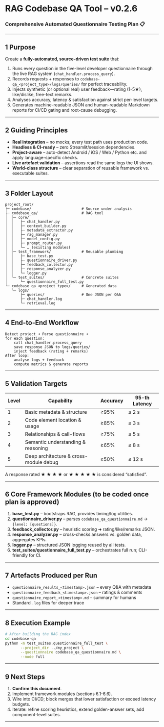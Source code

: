 # RAG Codebase QA Tool – v0.2.6  
### Comprehensive Automated Questionnaire Testing Plan 📋

***

## 1  Purpose  

Create a **fully-automated, source-driven test suite** that:

1. Runs every question in the five-level developer questionnaire through the live RAG system (`chat_handler.process_query`).  
2. Records requests + responses to `codebase-qa_<project_type>/logs/queries/` for perfect traceability.  
3. Injects synthetic (or optional real) user feedback—rating (1-5★), like/dislike, free-text remarks.  
4. Analyses accuracy, latency & satisfaction against strict per-level targets.  
5. Generates machine-readable JSON and human-readable Markdown reports for CI/CD gating and root-cause debugging.

***

## 2  Guiding Principles  

-  **Real integration** – no mocks; every test path uses production code.  
-  **Headless & CI-ready** – zero Streamlit/session dependencies.  
-  **Project-aware** – auto-detect Android / iOS / Web / Python etc. and apply language-specific checks.  
-  **Live artefact validation** – assertions read the same logs the UI shows.  
-  **World-class structure** – clear separation of reusable framework vs. executable suites.

***

## 3  Folder Layout  

```
project_root/
├─ codebase/                       # Source under analysis
├─ codebase_qa/                    # RAG tool
│  ├─ core/
│  │   ├─ chat_handler.py
│  │   ├─ context_builder.py
│  │   ├─ metadata_extractor.py
│  │   ├─ rag_manager.py
│  │   ├─ model_config.py
│  │   ├─ prompt_router.py
│  │   └─ … (existing modules)
│  ├─ test_framework/              # Reusable plumbing
│  │   ├─ base_test.py
│  │   ├─ questionnaire_driver.py
│  │   ├─ feedback_collector.py
│  │   ├─ response_analyzer.py
│  │   └─ logger.py
│  └─ test_suites/                 # Concrete suites
│      └─ questionnaire_full_test.py
└─ codebase_qa_<project_type>/     # Generated data
   └─ logs/
       ├─ queries/                 # One JSON per Q&A
       ├─ chat_handler.log
       └─ retrieval.log
```

***

## 4  End-to-End Workflow  

```
Detect project ➜ Parse questionnaire ➜
for each question:
    call chat_handler.process_query
    save response JSON to logs/queries/
    inject feedback (rating + remarks)
After loop:
    analyse logs + feedback
    compute metrics & generate reports
```

***

## 5  Validation Targets  

| Level | Capability                              | Accuracy | 95-th Latency |
|-------|-----------------------------------------|----------|---------------|
| 1     | Basic metadata & structure              |  ≥95%   | ≤ 2 s |
| 2     | Code element location & usage           |  ≥85%   | ≤ 3 s |
| 3     | Relationships & call-flows              |  ≥75%   | ≤ 5 s |
| 4     | Semantic understanding & reasoning      |  ≥65%   | ≤ 8 s |
| 5     | Deep architecture & cross-module debug  |  ≥50%   | ≤ 12 s |

A response rated ★ ★ ★ ★ or ★ ★ ★ ★ ★ is considered “satisfied”.

***

## 6  Core Framework Modules (to be coded once plan is approved)  

1. **base_test.py** – bootstraps RAG, provides timing/log utilities.  
2. **questionnaire_driver.py** – parses `codebase_qa_questionnaire.md` → `{level: [questions]}`.  
3. **feedback_collector.py** – heuristic scoring ➜ rating/like/remarks JSON.  
4. **response_analyzer.py** – cross-checks answers vs. golden data, aggregates KPIs.  
5. **logger.py** – structured JSON logging reused by all tests.  
6. **test_suites/questionnaire_full_test.py** – orchestrates full run; CLI-friendly for CI.

***

## 7  Artefacts Produced per Run  

-  `questionnaire_results_<timestamp>.json` – every Q&A with metadata  
-  `questionnaire_feedback_<timestamp>.json` – ratings & comments  
-  `questionnaire_report_<timestamp>.md` – summary for humans  
-  Standard `.log` files for deeper trace

***

## 8  Execution Example  

```bash
# After building the RAG index
cd codebase-qa
python -m test_suites.questionnaire_full_test \
       --project_dir ../my_project \
       --questionnaire codebase_qa_questionnaire.md \
       --mode full
```

***

## 9  Next Steps  

1. **Confirm this document**.  
2. Implement framework modules (sections 6.1-6.6).  
3. Wire into CI/CD; block merges that lower satisfaction or exceed latency budgets.  
4. Iterate: refine scoring heuristics, extend golden-answer sets, add component-level suites.

***
